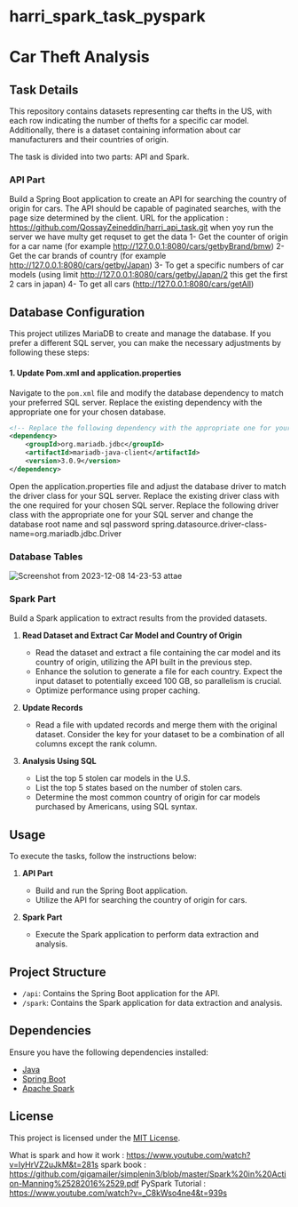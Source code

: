 # harri_spark_task_pyspark

# Car Theft Analysis

## Task Details

This repository contains datasets representing car thefts in the US, with each row indicating the number of thefts for a specific car model. Additionally, there is a dataset containing information about car manufacturers and their countries of origin.

The task is divided into two parts: API and Spark.

### API Part

Build a Spring Boot application to create an API for searching the country of origin for cars. The API should be capable of paginated searches, with the page size determined by the client.
URL for the application : https://github.com/QossayZeineddin/harri_api_task.git
when yoy run the server we have multy get requset to get the data
1- Get the counter of origin for a car name  (for example http://127.0.0.1:8080/cars/getbyBrand/bmw)
2- Get the car brands of country (for example http://127.0.0.1:8080/cars/getby/Japan)
3- To get a specific numbers of car models (using limit http://127.0.0.1:8080/cars/getby/Japan/2   this get the first 2 cars in japan)
4- To get all cars (http://127.0.0.1:8080/cars/getAll)

## Database Configuration

This project utilizes MariaDB to create and manage the database. If you prefer a different SQL server, you can make the necessary adjustments by following these steps:

#### 1. Update Pom.xml and application.properties

Navigate to the `pom.xml` file and modify the database dependency to match your preferred SQL server. Replace the existing dependency with the appropriate one for your chosen database.

```xml
<!-- Replace the following dependency with the appropriate one for your SQL server -->
<dependency>
    <groupId>org.mariadb.jdbc</groupId>
    <artifactId>mariadb-java-client</artifactId>
    <version>3.0.9</version>
</dependency>
```
Open the application.properties file and adjust the database driver to match the driver class for your SQL server. Replace the existing driver class with the one required for your chosen SQL server.
 Replace the following driver class with the appropriate one for your SQL server and change the database root name and sql password 
spring.datasource.driver-class-name=org.mariadb.jdbc.Driver

### Database Tables

![Screenshot from 2023-12-08 14-23-53](https://github.com/QossayZeineddin/harri_spark_task_pyspark/assets/103140839/2a81db44-8c2f-49be-8d19-32c1528c70dc)
attae


### Spark Part

Build a Spark application to extract results from the provided datasets.

1. **Read Dataset and Extract Car Model and Country of Origin**
   - Read the dataset and extract a file containing the car model and its country of origin, utilizing the API built in the previous step.
   - Enhance the solution to generate a file for each country. Expect the input dataset to potentially exceed 100 GB, so parallelism is crucial.
   - Optimize performance using proper caching.

2. **Update Records**
   - Read a file with updated records and merge them with the original dataset. Consider the key for your dataset to be a combination of all columns except the rank column.

3. **Analysis Using SQL**
   - List the top 5 stolen car models in the U.S.
   - List the top 5 states based on the number of stolen cars.
   - Determine the most common country of origin for car models purchased by Americans, using SQL syntax.

## Usage

To execute the tasks, follow the instructions below:

1. **API Part**
   - Build and run the Spring Boot application.
   - Utilize the API for searching the country of origin for cars.

2. **Spark Part**
   - Execute the Spark application to perform data extraction and analysis.

## Project Structure

- `/api`: Contains the Spring Boot application for the API.
- `/spark`: Contains the Spark application for data extraction and analysis.

## Dependencies

Ensure you have the following dependencies installed:

- [Java](https://www.java.com/en/download/)
- [Spring Boot](https://spring.io/projects/spring-boot)
- [Apache Spark](https://spark.apache.org/)

## License

This project is licensed under the [MIT License](LICENSE).



What is spark and how it work : https://www.youtube.com/watch?v=IyHrVZ2uJkM&t=281s
spark book : https://github.com/gigamailer/simplenin3/blob/master/Spark%20in%20Action-Manning%25282016%2529.pdf
PySpark Tutorial  : https://www.youtube.com/watch?v=_C8kWso4ne4&t=939s

